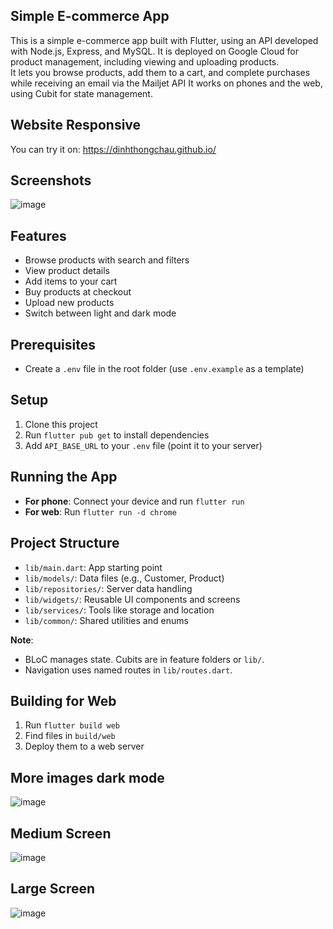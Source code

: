 ## Simple E-commerce App  

This is a simple e-commerce app built with Flutter, using an API developed with Node.js, Express, and MySQL. It is deployed on Google Cloud for product management, including viewing and uploading products.  
It lets you browse products, add them to a cart, and complete purchases while receiving an email via the Mailjet API
It works on phones and the web, using Cubit for state management.  
## Website Responsive

You can try it on: https://dinhthongchau.github.io/
## Screenshots
![image](https://github.com/user-attachments/assets/4d845244-e0d3-48c0-86a2-34c71baf8af8)

## Features  
- Browse products with search and filters  
- View product details  
- Add items to your cart  
- Buy products at checkout  
- Upload new products  
- Switch between light and dark mode  

## Prerequisites  
- Create a `.env` file in the root folder (use `.env.example` as a template)  

## Setup  
1. Clone this project  
2. Run `flutter pub get` to install dependencies  
3. Add `API_BASE_URL` to your `.env` file (point it to your server)  

## Running the App  
- **For phone**: Connect your device and run `flutter run`  
- **For web**: Run `flutter run -d chrome`  

## Project Structure  
- `lib/main.dart`: App starting point  
- `lib/models/`: Data files (e.g., Customer, Product)  
- `lib/repositories/`: Server data handling  
- `lib/widgets/`: Reusable UI components and screens  
- `lib/services/`: Tools like storage and location  
- `lib/common/`: Shared utilities and enums  

**Note**:  
- BLoC manages state. Cubits are in feature folders or `lib/`.  
- Navigation uses named routes in `lib/routes.dart`.  

## Building for Web  
1. Run `flutter build web`  
2. Find files in `build/web`  
3. Deploy them to a web server  

## More images dark mode
![image](https://github.com/user-attachments/assets/ede30a9e-8224-48ed-b003-d531df3be30b)

## Medium Screen
![image](https://github.com/user-attachments/assets/9e6cce7c-acd6-4b34-b1d8-14261cf2f81b)

## Large Screen
![image](https://github.com/user-attachments/assets/d3478f20-010e-47dc-84d7-38b682d21917)


